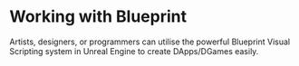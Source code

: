 # Working with Blueprint

Artists, designers, or programmers can utilise the powerful Blueprint Visual Scripting system in Unreal Engine to create DApps/DGames easily.

